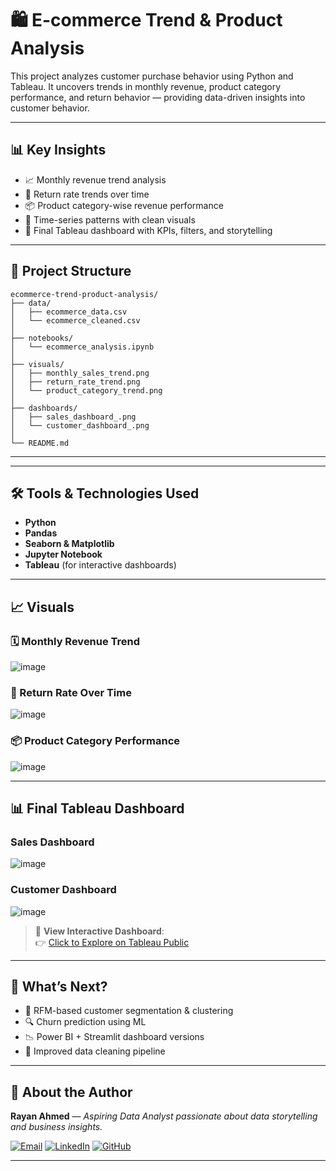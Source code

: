 # 🛍️ E-commerce Trend & Product Analysis

This project analyzes customer purchase behavior using Python and Tableau. It uncovers trends in monthly revenue, product category performance, and return behavior — providing data-driven insights into customer behavior.

---

## 📊 Key Insights

- 📈 Monthly revenue trend analysis  
- 🔁 Return rate trends over time  
- 📦 Product category-wise revenue performance  
- 📅 Time-series patterns with clean visuals  
- 🎯 Final Tableau dashboard with KPIs, filters, and storytelling  

---

## 📂 Project Structure

```
ecommerce-trend-product-analysis/
├── data/
│   ├── ecommerce_data.csv
│   └── ecommerce_cleaned.csv
│
├── notebooks/
│   └── ecommerce_analysis.ipynb
│
├── visuals/
│   ├── monthly_sales_trend.png
│   ├── return_rate_trend.png
│   └── product_category_trend.png
│
├── dashboards/
│   ├── sales_dashboard_.png
│   └── customer_dashboard_.png
│
└── README.md

```
---

---

## 🛠️ Tools & Technologies Used

- **Python**  
- **Pandas**  
- **Seaborn & Matplotlib**  
- **Jupyter Notebook**  
- **Tableau** (for interactive dashboards)

---

## 📈 Visuals

### 🗓️ Monthly Revenue Trend  
![image](https://github.com/user-attachments/assets/72e4e474-4fe2-4d88-886a-5eb624f6db1f)



### 🔁 Return Rate Over Time  
![image](https://github.com/user-attachments/assets/5ff8963b-6d7e-48d8-8a4c-32dd6e827fd5)


### 📦 Product Category Performance  
![image](https://github.com/user-attachments/assets/11a442d3-cca5-42aa-b406-b45f75674021)


---

## 📊 Final Tableau Dashboard

### Sales Dashboard  
![image](https://github.com/user-attachments/assets/e130cbac-4ab3-4576-bb57-8e5efcc5aa2b)


### Customer Dashboard  
![image](https://github.com/user-attachments/assets/83bc06cc-d3a2-4592-91dc-6a79fbdcb305)


> 🔗 **View Interactive Dashboard**:  
> 👉 [Click to Explore on Tableau Public](https://public.tableau.com/app/profile/rayan.ahmed3713/viz/Ecommercedashboard_17447470332800/CustomerDashboard)

---

## 🚀 What’s Next?

- 🎯 RFM-based customer segmentation & clustering  
- 🔍 Churn prediction using ML  
- 📉 Power BI + Streamlit dashboard versions  
- 📂 Improved data cleaning pipeline

---

## 👤 About the Author

**Rayan Ahmed** — *Aspiring Data Analyst passionate about data storytelling and business insights.*

[![Email](https://img.shields.io/badge/Email-D14836?style=flat&logo=gmail&logoColor=white)](mailto:rayandp808@gmail.com)
[![LinkedIn](https://img.shields.io/badge/LinkedIn-blue?style=flat&logo=linkedin&logoColor=white)](https://www.linkedin.com/in/rayanahmed2002/)
[![GitHub](https://img.shields.io/badge/GitHub-000?style=flat&logo=github&logoColor=white)](https://github.com/rayanahmedk47)

---

